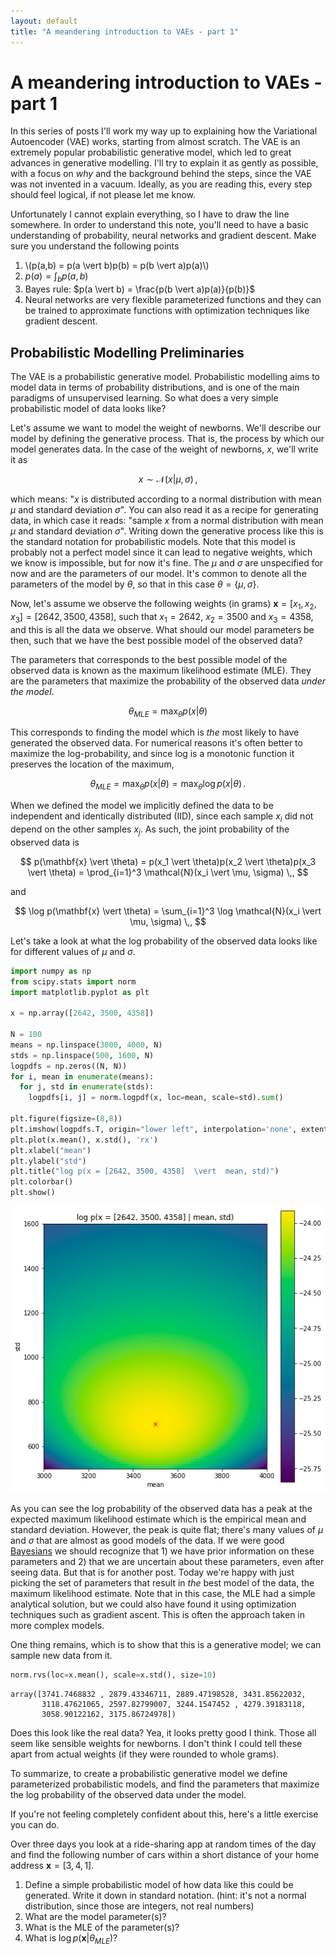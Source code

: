 ```yaml
---
layout: default
title: "A meandering introduction to VAEs - part 1"
---
```


# A meandering introduction to VAEs - part 1

In this series of posts I'll work my way up to explaining how the Variational Autoencoder (VAE) works, starting from almost scratch. The VAE is an extremely popular probabilistic generative model, which led to great advances in generative modelling. I'll try to explain it as gently as possible, with a focus on *why* and the background behind the steps, since the VAE was not invented in a vacuum. Ideally, as you are reading this, every step should feel logical, if not please let me know.

Unfortunately I cannot explain everything, so I have to draw the line somewhere. In order to understand this note, you'll need to have a basic understanding of probability, neural networks and gradient descent. Make sure you understand the following points

1. \\(p(a,b) = p(a \vert b)p(b) = p(b \vert a)p(a)\\)
2. $p(a) = \int_b p(a,b)$
3. Bayes rule: $p(a \vert b) = \frac{p(b \vert a)p(a)}{p(b)}$
4. Neural networks are very flexible parameterized functions and they can be trained to approximate functions with optimization techniques like gradient descent.

## Probabilistic Modelling Preliminaries

The VAE is a probabilistic generative model. Probabilistic modelling aims to model data in terms of probability distributions, and is one of the main paradigms of unsupervised learning. So what does a very simple probabilistic model of data looks like?

Let's assume we want to model the weight of newborns. We'll describe our model by defining the generative process. That is, the process by which our model generates data. In the case of the weight of newborns, $x$, we'll write it as

$$x \sim \mathcal{N}(x  \vert  \mu, \sigma) \,, $$

which means: "$x$ is distributed according to a normal distribution with mean $\mu$ and standard deviation $\sigma$". You can also read it as a recipe for generating data, in which case it reads: "sample $x$ from a normal distribution with mean $\mu$ and standard deviation $\sigma$". Writing down the generative process like this is the standard notation for probabilistic models. Note that this model is probably not a perfect model since it can lead to negative weights, which we know is impossible, but for now it's fine. The $\mu$ and $\sigma$ are unspecified for now and are the parameters of our model. It's common to denote all the parameters of the model by $\theta$, so that in this case $\theta = \{\mu, \sigma\}$.

Now, let's assume we observe the following weights (in grams) $\mathbf{x}=[x_1, x_2, x_3]=[2642, 3500, 4358]$, such that $x_1 = 2642$, $x_2=3500$ and $x_3 = 4358$, and this is all the data we observe. What should our model parameters be then, such that we have the best possible model of the observed data?

The parameters that corresponds to the best possible model of the observed data is known as the maximum likelihood estimate (MLE). They are the parameters that maximize the probability of the observed data *under the model*.

$$
\theta_{MLE} = \max_\theta p(x \vert \theta)
$$

This corresponds to finding the model which is *the* most likely to have generated the observed data. For numerical reasons it's often better to maximize the log-probability, and since log is a monotonic function it preserves the location of the maximum,

$$
\theta_{MLE} = \max_\theta p(x \vert \theta) = \max_\theta \log p(x \vert \theta) \,.
$$

When we defined the model we implicitly defined the data to be independent and identically distributed (IID), since each sample $x_i$ did not depend on the other samples $x_j$. As such, the joint probability of the observed data is

$$
p(\mathbf{x} \vert \theta) = p(x_1 \vert \theta)p(x_2 \vert \theta)p(x_3 \vert \theta) = \prod_{i=1}^3 \mathcal{N}(x_i  \vert  \mu, \sigma) \,,
$$

and 

$$
\log p(\mathbf{x} \vert \theta) = \sum_{i=1}^3 \log \mathcal{N}(x_i  \vert  \mu, \sigma) \,,
$$

Let's take a look at what the log probability of the observed data looks like for different values of $\mu$ and $\sigma$.

```python
import numpy as np
from scipy.stats import norm
import matplotlib.pyplot as plt

x = np.array([2642, 3500, 4358])

N = 100
means = np.linspace(3000, 4000, N)
stds = np.linspace(500, 1600, N)
logpdfs = np.zeros((N, N))
for i, mean in enumerate(means):
  for j, std in enumerate(stds):
    logpdfs[i, j] = norm.logpdf(x, loc=mean, scale=std).sum()

plt.figure(figsize=(8,8))
plt.imshow(logpdfs.T, origin="lower left", interpolation='none', extent=[means.min(), means.max(), stds.min(), stds.max()])
plt.plot(x.mean(), x.std(), 'rx')
plt.xlabel("mean")
plt.ylabel("std")
plt.title("log p(x = [2642, 3500, 4358]  \vert  mean, std)")
plt.colorbar()
plt.show()
```

![baby-likelihood.png](/assets/baby-likelihood.png)

As you can see the log probability of the observed data has a peak at the expected maximum likelihood estimate which is the empirical mean and standard deviation. However, the peak is quite flat; there's many values of $\mu$ and $\sigma$ that are almost as good models of the data. If we were good [Bayesians](https://en.wikipedia.org/wiki/Bayesian_statistics) we should recognize that 1) we have prior information on these parameters and 2) that we are uncertain about these parameters, even after seeing data. But that is for another post. Today we're happy with just picking the set of parameters that result in *the* best model of the data, the maximum likelihood estimate. Note that in this case, the MLE had a simple analytical solution, but we could also have found it using optimization techniques such as gradient ascent. This is often the approach taken in more complex models.

One thing remains, which is to show that this is a generative model; we can sample new data from it.
```python
norm.rvs(loc=x.mean(), scale=x.std(), size=10)
```

```
array([3741.7468832 , 2879.43346711, 2889.47198528, 3431.85622032,
       3118.47621065, 2597.82799007, 3244.1547452 , 4279.39183118,
       3058.90122162, 3175.86724978])
```

Does this look like the real data? Yea, it looks pretty good I think. Those all seem like sensible weights for newborns. I don't think I could tell these apart from actual weights (if they were rounded to whole grams).

To summarize, to create a probabilistic generative model we define parameterized probabilistic models, and find the parameters that maximize the log probability of the observed data under the model. 

If you're not feeling completely confident about this, here's a little exercise you can do. 

Over three days you look at a ride-sharing app at random times of the day and find the following number of cars within a short distance of your home address $\mathbf{x} = [3, 4, 1]$.

1. Define a simple probabilistic model of how data like this could be generated. Write it down in standard notation. (hint: it's not a normal distribution, since those are integers, not real numbers)
2. What are the model parameter(s)?
3. What is the MLE of the parameter(s)? 
4. What is $\log p(\mathbf{x} \vert \theta_{MLE})$?